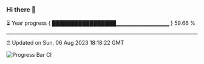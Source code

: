 ### Hi there 👋

⏳ Year progress { █████████████████▁▁▁▁▁▁▁▁▁▁▁▁▁ } 59.66 %

---

⏰ Updated on Sun, 06 Aug 2023 18:18:22 GMT

![Progress Bar CI](https://github.com/ZhaoGui/ZhaoGui/workflows/Progress%20Bar%20CI/badge.svg)
